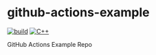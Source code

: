 # github-actions-example
[![build](https://github.com/willjwon/github-actions-example/actions/workflows/python-test.yml/badge.svg?branch=main)](https://github.com/willjwon/github-actions-example/actions/workflows/python-test.yml)
[![C++](https://github.com/willjwon/github-actions-example/actions/workflows/cpp-test.yml/badge.svg?branch=main)](https://github.com/willjwon/github-actions-example/actions/workflows/cpp-test.yml)

GitHub Actions Example Repo
